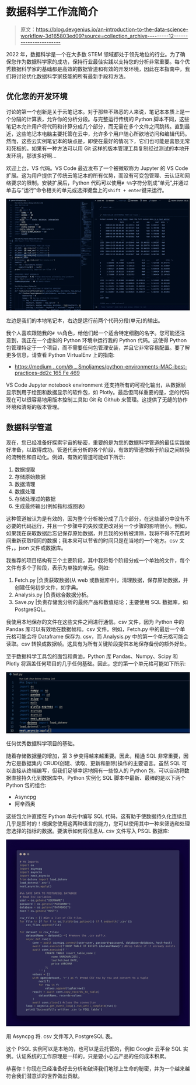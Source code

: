 # 数据科学工作流简介

> 原文：<https://blog.devgenius.io/an-introduction-to-the-data-science-workflow-3d165803ed09?source=collection_archive---------12----------------------->

2022 年，数据科学是一个在大多数 STEM 领域都处于领先地位的行业。为了确保您作为数据科学家的成功，保持行业最佳实践以支持您的分析非常重要。每个优秀数据科学家的基础都是高效的数据管道和有效的开发环境，因此在本指南中，我们将讨论优化数据科学家技能的所有最新手段和方法。

## 优化您的开发环境

讨论的第一个创新是关于云笔记本。对于那些不熟悉的人来说，笔记本本质上是一个分隔的计算表，允许你的分析分段。与完整运行传统的 Python 脚本不同，这些笔记本允许用户将代码和计算分成几个部分，而无需在多个文件之间跳转。直到最近，这些笔记本电脑主要托管在云中，允许多个用户随心所欲地访问和编辑代码。然而，这些云实例笔记本的缺点是，即使在最好的情况下，它们也可能是喜怒无常和死板的。如果有一种方法可以用 Git 这样的版本管理工具复制经过测试的本地开发环境，那该多好啊…

欢迎上台，VS 代码。VS Code 最近发布了一个被微软称为 Jupyter 的 VS Code 扩展。这为用户提供了传统云笔记本的所有优势，而没有可变包管理、云认证和网络要求的限制。安装扩展后，Python 代码可以使用`# %%`字符分割成“单元”,并通过单击与“运行”命令相关的单元或选择键盘上的`shift + enter`键来运行。

![](img/122f466a3e0f83b17c3a37f11d7dacc6.png)

左边是我们的本地笔记本，右边是运行前两个代码分段(单元)的输出。

我个人喜欢跟随我的`# %%`角色，给他们起一个适合特定细胞的名字。您可能还注意到，我正在一个虚拟的 Python 环境中运行我的 Python 代码。这使得 Python 包管理特定于一个项目，而不需要任何包管理安装，并且它非常容易配置。要了解更多信息，请查看 Python VirtualEnv 上的指南:

*   [https://medium . com/@ _ Smoljames/python-environments-MAC-best-practices-dd2c 165 Fe 469](https://medium.com/@_Smoljames/python-environments-mac-best-practices-dd2c165fe469)

VS Code Jupyter notebook environment 还支持所有的可视化输出，从数据帧显示到用于绘图和数据显示的软件包，如 Plotly。最后但同样重要的是，您的代码现在可以很容易地用版本控制工具如 Git 和 Github 来管理。这提供了无缝的协作环境和清晰的版本管理。

## 数据科学管道

现在，您已经准备好探索宇宙的秘密，重要的是为您的数据科学管道的最佳实践做好准备，以取得成功。管道代表分析的各个阶段，有效的管道依赖于阶段之间转换的流畅性和自动化。例如，有效的管道可能如下所示:

1.  数据提取
2.  存储原始数据
3.  数据清理
4.  数据处理
5.  存储处理过的数据
6.  生成最终输出(例如指标或图表)

这种管道被认为是有效的，因为整个分析被分成了几个部分，在这些部分中没有不必要的代码运行，并且一个步骤中的失败或更改对另一个步骤的影响很小。例如，如果我在获取数据后忘记保存原始数据，并且我的分析被清除，我将不得不花费时间重新获取相同的数据；我本来可以节省的时间只是在当地的一个地方。csv 文件，。json 文件或数据库。

我推荐的项目结构有三个主要阶段，其中我将每个阶段分成一个单独的文件，每个文件有多个子阶段，表示为单独的单元。例如:

1.  Fetch.py |负责获取数据(从 web 或数据库中)，清理数据，保存原始数据，并创建任何初步文件，如字典。
2.  Analysis.py |负责综合数据分析。
3.  Save.py |负责存储我分析的最终产品和数值结论；主要使用 SQL 数据库，如 PostgreSQL。

我使用本地保存的文件在这些文件之间进行通信。csv 文件，因为 Python 中的 Pandas 库可以有效地在数据帧和。csv 文件。例如，Fetch.py 中的最后一个单元格可能会将 Dataframe 保存为. csv，而 Analysis.py 中的第一个单元格可能会读取。csv 转换成数据帧。这具有为所有关键阶段提供本地保存备份的额外好处。

至于数据科学工具包的面包和黄油，Python 库 Pandas、Numpy、Scipy 和 Plotly 将涵盖任何项目的几乎任何基础。因此，您的第一个单元格可能如下所示:

![](img/7a643a789136787eac06ede04538f17f.png)

任何优秀数据科学项目的基础。

随着存储数据量的增加，第 3 步变得越来越重要。因此，精通 SQL 非常重要，因为它是数据集内 CRUD(创建、读取、更新和删除)操作的主要语言。虽然 SQL 可以直接从终端编写，但我们足够幸运地拥有一些惊人的 Python 包，可以自动将数据直接持久化到数据库中。Python 实例化 SQL 脚本中最新、最棒的是以下两个 Python 包的组合:

*   Asyncpg
*   阿辛西奥

这些包允许直接在 Python 单元中编写 SQL 代码，这有助于使数据持久化连续且几乎是即时的！根据您使用这两种语言的能力，您可以使用其中一种来筛选和处理您选择的指标的数据。要演示如何将信息从. csv 文件写入 PSQL 数据库:

![](img/d62e000b2559860d1cc3cfa42715ffaa.png)

用 Asyncpg 将. csv 文件写入 PostgreSQL 表。

这个 PSQL 实例可以是本地的，也可以是云托管的，例如 Google 云平台 SQL 实例。认证系统的工作原理是一样的。只是要小心云产品的任何成本积累。

恭喜你！你现在已经准备好去分析和破译我们地球上生命的秘密，并为一个越来越符合我们潜意识的世界做出贡献。